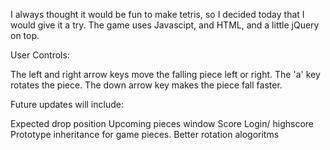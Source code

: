 I always thought it would be fun to make tetris, so I decided today that I would give it a try.
The game uses Javascipt, and HTML, and a little jQuery on top.


User Controls:

  The left and right arrow keys move the falling piece left or right.
  The 'a' key rotates the piece.
  The down arrow key makes the piece fall faster.
  
Future updates will include:

  Expected drop position
  Upcoming pieces window
  Score
  Login/ highscore
  Prototype inheritance for game pieces.
  Better rotation alogoritms
  
  


